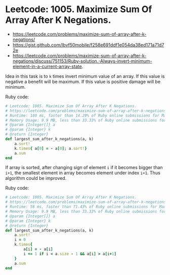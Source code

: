# Leetcode: 1005. Maximize Sum Of Array After K Negations.

- https://leetcode.com/problems/maximize-sum-of-array-after-k-negations/
- https://gist.github.com/lbvf50mobile/f258e691ddf1e054da38ed171a71d72e
- https://leetcode.com/problems/maximize-sum-of-array-after-k-negations/discuss/751153/Ruby-solution.-Always-invert-minimum-element-in-a-current-array-state.


Idea in this task is to `k` times invert minimum value of an array. If this value is negative a benefit will be maximum. If this value is positive damage will be minimum.

Ruby code: 
```Ruby
# Leetcode: 1005. Maximize Sum Of Array After K Negations.
# https://leetcode.com/problems/maximize-sum-of-array-after-k-negations/
# Runtime: 180 ms, faster than 14.29% of Ruby online submissions for Maximize Sum Of Array After K Negations.
# Memory Usage: 9.9 MB, less than 33.33% of Ruby online submissions for Maximize Sum Of Array After K Negations.
# @param {Integer[]} a
# @param {Integer} k
# @return {Integer}
def largest_sum_after_k_negations(a, k)
    a.sort!
    k.times{ a[0] = - a[0]; a.sort!}
    a.sum
end
```

If array is sorted, after changing sign of element `i` if it becomes bigger than `i+1`, the smallest element in array becomes element under index `i+1`. Thus algorithm could be improved.

Ruby code:
```Ruby
# Leetcode: 1005. Maximize Sum Of Array After K Negations.
# https://leetcode.com/problems/maximize-sum-of-array-after-k-negations/
# Runtime: 56 ms, faster than 71.43% of Ruby online submissions for Maximize Sum Of Array After K Negations.
# Memory Usage: 9.9 MB, less than 33.33% of Ruby online submissions for Maximize Sum Of Array After K Negations.
# @param {Integer[]} a
# @param {Integer} k
# @return {Integer}
def largest_sum_after_k_negations(a, k)
    a.sort!
    i = 0
    k.times{ 
        a[i] = - a[i] 
        i += 1 if i < a.size - 1 && a[i] > a[i+1]
    }
    a.sum
end
```